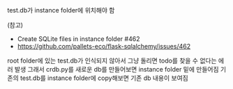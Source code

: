 test.db가 instance folder에 위치해야 함

(참고)
- Create SQLite files in instance folder #462
- https://github.com/pallets-eco/flask-sqlalchemy/issues/462

root folder에 있는 test.db가 인식되지 않아서 그냥 돌리면 todo를 찾을 수 없다는 에러 발생
그래서 crdb.py를 새로운 db를 만들어보면 instance folder 밑에 만들어짐
기존의 test.db를 instance folder에 copy해보면 기존 db 내용이 보여짐